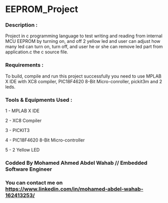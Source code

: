 # EEPROM_Project

### Description :
Project in c programming language to test writing and reading from internal MCU EEPROM by turning  on, and off  2 yellow led and user can adjust how many led can turn on, turn off, and user he or she can remove led part from application.c the c source file.

### Requirements :
To build, compile and run this project successfully you need to use MPLAB X IDE with XC8 compiler, PIC18F4620 8-Bit Micro-conroller, pickit3m and 2 leds.

### Tools & Equipments Used :
1 - MPLAB X IDE

2 - XC8 Compiler

3 - PICKIT3

4 - PIC18F4620 8-Bit Micro-controller

5 - 2 Yellow LED

### Codded By Mohamed Ahmed Abdel Wahab // Embedded Software Engineer

### You can contact me on https://www.linkedin.com/in/mohamed-abdel-wahab-162413253/
